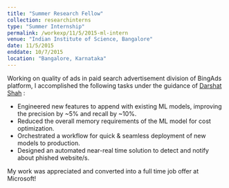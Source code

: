 ```yaml
---
title: "Summer Research Fellow"
collection: researchinterns
type: "Summer Internship"
permalink: /workexp/11/5/2015-ml-intern
venue: "Indian Institute of Science, Bangalore"
date: 11/5/2015
enddate: 10/7/2015
location: "Bangalore, Karnataka"
---
```


Working on quality of ads in paid search advertisement division of BingAds platform, I accomplished the following tasks under the guidance of [Darshat Shah](https://www.linkedin.com/in/darshat-shah-5b19311/) : 

* Engineered new features to append with existing ML models,  improving the precision by ~5% and recall by ~10%.
* Reduced the overall memory requirements of the ML model for cost optimization.
* Orchestrated a workflow for quick & seamless deployment of new models to production.
* Designed an automated near-real time solution to detect and notify about phished website/s.

My work was appreciated and converted into a full time job offer at Microsoft! 